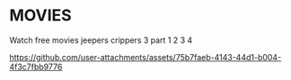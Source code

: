 # MOVIES
Watch free movies
jeepers crippers 3 part 1 2 3 4

https://github.com/user-attachments/assets/75b7faeb-4143-44d1-b004-4f3c7fbb9776

